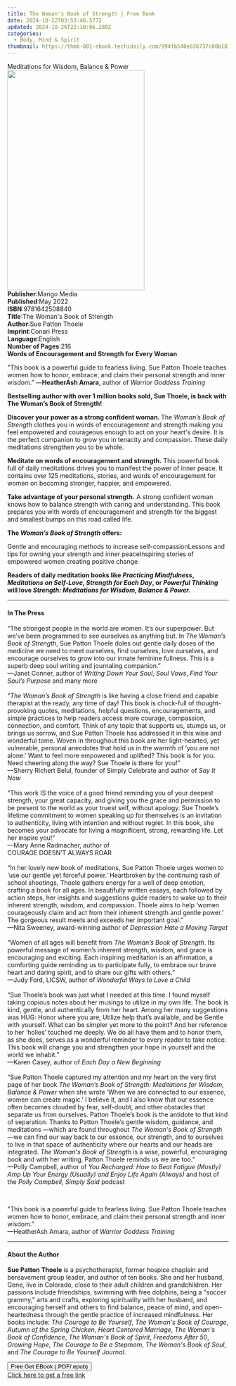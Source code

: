 ```yaml
---
title: The Woman's Book of Strength | Free Book
date: 2024-10-22T03:53:48.577Z
updated: 2024-10-26T22:10:06.280Z
categories:
  - Body, Mind & Spirit
thumbnail: https://thmb-001-ebook.techidaily.com/994fb540e836737c00b181d1ff64d2a9e6daaafe528b6cd165236fb434e732c9.jpg
---
```

<main id="book-container">
  <div class="flex flex-col">
    <div class="book-brief flex-1 py-6 px-4 sm:p-6 md:py-10 md:px-8">
      <!-- brief-->
      <div class="book-brief-main">Meditations for Wisdom, Balance & Power</div>
    </div>
    <div
      class="book-meta-info flex-1 grid gap-4 col-start-1 col-end-3 row-start-1 sm:mb-6 sm:grid-cols-4 lg:gap-6 lg:col-start-2 lg:row-end-6 lg:row-span-6 lg:mb-0"
    >
      <div
        class="book-meta-info-left place-content-center mt-4 p-4 text-sm leading-6 col-start-2 col-span-2 dark:text-slate-400"
      >
        <img
          class="w-full h-500 object-cover rounded-lg sm:h-255 sm:col-span-2 lg:col-span-full"
          src="https://img-001-ebook.techidaily.com/657f450fff66ee7fac040da6a1a9defdb8d7f17575bc077d73198b848674a712.jpg"
          alt=""
          width="312"
          height="500"
        />
      </div>
      <div
        class="book-meta-info-right mt-2 col-start-1 row-start-2 col-span-3 self-center"
      >
        <!-- meta data  -->
        <div class="flex flex-col px-4 md:px-8">
          <div class="flex-1">
            <strong>Publisher</strong>:<span class="px-2">Mango Media</span>
          </div>
          <div class="flex-1">
            <strong>Published</strong>:<span class="px-2">May 2022</span>
          </div>
          <div class="flex-1">
            <strong>ISBN</strong>:<span class="px-2">9781642508840</span>
          </div>
          <div class="flex-1">
            <strong>Title</strong>:<span class="px-2"
              >The Woman&#39;s Book of Strength</span
            >
          </div>
          <div class="flex-1">
            <strong>Author</strong>:<span class="px-2">Sue Patton Thoele</span>
          </div>
          <div class="flex-1">
            <strong>Imprint</strong>:<span class="px-2">Conari Press</span>
          </div>
          <div class="flex-1">
            <strong>Language</strong>:<span class="px-2">English</span>
          </div>
          <div class="flex-1">
            <strong>Number of Pages</strong>:<span class="px-2">216</span>
          </div>
        </div>
      </div>
    </div>
    <div class="book-description flex-1 py-6 px-4 sm:p-6 md:py-10 md:px-8">
      <div class="book-description-main">
        <div accordion-content="" id="description">
          <b>Words of Encouragement and Strength for Every Woman</b>
          <p>
            "This book is a powerful guide to fearless living. Sue Patton Thoele
            teaches women how to honor, embrace, and claim their personal
            strength and inner wisdom.” —<b>HeatherAsh Amara</b>, author of
            <i>Warrior Goddess Training</i>
          </p>
          <p>
            <b
              >Bestselling author with over 1 million books sold, Sue Thoele, is
              back with The Woman’s Book of Strength!</b
            >
          </p>
          <p>
            <b>Discover your power as a strong confident woman. </b>The
            <i>Woman’s Book of Strength </i>clothes you in words of
            encouragement and strength making you feel empowered and courageous
            enough to act on your heart's desire. It is the perfect companion to
            grow you in tenacity and compassion. These daily meditations
            strengthen you to be whole.
          </p>
          <p>
            <b>Meditate on words of encouragement and strength.</b> This
            powerful book full of daily meditations drives you to manifest the
            power of inner peace. It contains over 125 meditations, stories, and
            words of encouragement for women on becoming stronger, happier, and
            empowered.
          </p>
          <p>
            <b>Take advantage of your personal strength.</b> A strong confident
            woman knows how to balance strength with caring and understanding.
            This book prepares you with words of encouragement and strength for
            the biggest and smallest bumps on this road called life.
          </p>
          <p>
            <b>The <i>Woman’s Book of Strength</i> offers:</b>
          </p>
          Gentle and encouraging methods to increase self-compassionLessons and
          tips for owning your strength and inner peaceInspiring stories of
          empowered women creating positive change
          <p></p>
          <p>
            <b
              >Readers of daily meditation books like
              <i>Practicing Mindfulness</i>, <i>Meditations on Self-Love</i>,
              <i>Strength for Each Day</i>, or <i>Powerful Thinking</i> will
              love
              <i>Strength: Meditations for Wisdom, Balance &amp; Power</i>.</b
            >
          </p>
        </div>
        <div class="accordion-fader"></div>
      </div>
    </div>
    <div class="book-excerpts flex-1 py-6 px-4 sm:p-6 md:py-10 md:px-8">
      <!-- excerpts-->
      <div class="book-excerpts-main">
        <hr />
        <h4 class="placeholder placeholder-heading">
          <span>In The Press</span>
        </h4>
        <p>
          “The strongest people in the world are women. It’s our superpower. But
          we’ve been programmed to see ourselves as anything but. In
          <i>The Woman’s Book of Strength</i>, Sue Patton Thoele doles out
          gentle daily doses of the medicine we need to meet ourselves, find
          ourselves, love ourselves, and encourage ourselves to grow into our
          innate feminine fullness. This is a superb deep soul writing and
          journaling companion.”<br />
          —Janet Conner, author of <i>Writing Down Your Soul</i>,
          <i>Soul Vows</i>, <i>Find Your Soul’s Purpose</i> and many more
          <br /><br />
          “<i>The Woman’s Book of Strength</i> is like having a close friend and
          capable therapist at the ready, any time of day! This book is
          chock-full of thought-provoking quotes, meditations, helpful
          questions, encouragements, and simple practices to help readers access
          more courage, compassion, connection, and comfort. Think of any topic
          that supports us, stumps us, or brings us sorrow, and Sue Patton
          Thoele has addressed it in this wise and wonderful tome. Woven in
          throughout this book are her light-hearted, yet vulnerable, personal
          anecdotes that hold us in the warmth of ‘you are not alone.’ Want to
          feel more empowered and uplifted? This book is for you. Need cheering
          along the way? Sue Thoele is there for you!”<br />
          —Sherry Richert Belul, founder of Simply Celebrate and author of
          <i>Say It Now</i><br /><br />
          “This work IS the voice of a good friend reminding you of your deepest
          strength, your great capacity, and giving you the grace and permission
          to be present to the world as your truest self, without apology. Sue
          Thoele’s lifetime commitment to women speaking up for themselves is an
          invitation to authenticity, living with intention and without regret.
          In this book, she becomes your advocate for living a magnificent,
          strong, rewarding life. Let her inspire you!”<br />
          —Mary Anne Radmacher, author of<br />
          COURAGE DOESN’T ALWAYS ROAR <br /><br />
          “In her lovely new book of meditations, Sue Patton Thoele urges women
          to ‘use our gentle yet forceful power.’ Heartbroken by the continuing
          rash of school shootings, Thoele gathers energy for a well of deep
          emotion, crafting a book for all ages. In beautifully written essays,
          each followed by action steps, her insights and suggestions guide
          readers to wake up to their inherent strength, wisdom, and compassion.
          Thoele aims to help ‘women courageously claim and act from their
          inherent strength and gentle power.’ The gorgeous result meets and
          exceeds her important goal.”<br />
          —Nita Sweeney, award-winning author of
          <i>Depression Hate a Moving Target</i><br /><br />
          “Women of all ages will benefit from
          <i>The Woman’s Book of Strength</i>. Its powerful message of women’s
          inherent strength, wisdom, and grace is encouraging and exciting. Each
          inspiring meditation is an affirmation, a comforting guide reminding
          us to participate fully, to embrace our brave heart and daring spirit,
          and to share our gifts with others.”<br />
          —Judy Ford, LICSW, author of <i>Wonderful Ways to Love a Child</i
          ><br /><br />
          “Sue Thoele’s book was just what I needed at this time. I found myself
          taking copious notes about her musings to utilize in my own life. The
          book is kind, gentle, and authentically from her heart. Among her many
          suggestions was HUG: Honor where you are, Utilize help that’s
          available, and be Gentle with yourself. What can be simpler yet more
          to the point? And her reference to her ‘holies’ touched me deeply. We
          do all have them and to honor them, as she does, serves as a wonderful
          reminder to every reader to take notice. This book will change you and
          strengthen your hope in yourself and the world we inhabit.”<br />
          —Karen Casey, author of <i>Each Day a New Beginning</i><br /><br />
          “Sue Patton Thoele captured my attention and my heart on the very
          first page of her book
          <i
            >The Woman’s Book of Strength: Meditations for Wisdom, Balance &amp;
            Power</i
          >
          when she wrote ‘When we are connected to our essence, women can create
          magic.’ I believe it, and I also know that our essence often becomes
          clouded by fear, self-doubt, and other obstacles that separate us from
          ourselves. Patton Thoele’s book is the antidote to that kind of
          separation. Thanks to Patton Thoele’s gentle wisdom, guidance, and
          meditations —which are found throughout
          <i>The Woman's Book of Strength</i> —we can find our way back to our
          essence, our strength, and to ourselves to live in that space of
          authenticity where our hearts and our heads are integrated.
          <i>The Woman's Book of Strength</i> is a wise, powerful, encouraging
          book and with her writing, Patton Thoele reminds us we are too.”<br />
          —Polly Campbell, author of
          <i
            >You Recharged: How to Beat Fatigue (Mostly) Amp Up Your Energy
            (Usually) and Enjoy Life Again (Always)</i
          >
          and host of the <i>Polly Campbell, Simply Said</i> podcast
        </p>
        <p><br /></p>
        <p>
          "This book is a powerful guide to fearless living. Sue Patton Thoele
          teaches women how to honor, embrace, and claim their personal strength
          and inner wisdom.”<br />
          —HeatherAsh Amara, author of <i>Warrior Goddess Training</i>
        </p>
        <p></p>
      </div>
    </div>
    <div class="book-about-author flex-1 py-6 px-4 sm:p-6 md:py-10 md:px-8">
      <!-- about author-->
      <div class="book-main-author-main">
        <hr />
        <h4 class="placeholder placeholder-heading">
          <span>About the Author</span>
        </h4>
        <p></p>
        <p>
          <b>Sue Patton Thoele</b> is a psychotherapist, former hospice chaplain
          and bereavement group leader, and author of ten books. She and her
          husband, Gene, live in Colorado, close to their adult children and
          grandchildren. Her passions include friendships, swimming with free
          dolphins, being a "soccer grammy," arts and crafts, exploring
          spirituality with her husband, and encouraging herself and others to
          find balance, peace of mind, and open-heartedness through the gentle
          practice of increased mindfulness. Her books include:
          <i>The Courage to Be Yourself</i>, <i>The Woman's Book of Courage</i>,
          <i>Autumn of the Spring Chicken</i>, <i>Heart Centered Marriage</i>,
          <i>The Woman's Book of Confidence</i>,
          <i>The Woman's Book of Spirit</i>, <i>Freedoms After 50</i>,
          <i>Growing Hope</i>, <i>The Courage to Be a Stepmom</i>,
          <i>The Woman's Book of Soul</i>, and
          <i>The Courage to Be Yourself Journal</i>.<b></b><br />
        </p>
        <p></p>
      </div>
    </div>
    <div class="book-free-get flex-1 py-6 px-4 sm:p-6 md:py-10 md:px-8">
      <button
        id="btn-free-get"
        class="bg-blue-500 hover:bg-blue-700 text-white font-bold py-2 px-4 rounded"
      >
        Free Get EBook (.PDF/.epub)
      </button>
      <div id="countdown-display" class="px-2 text-lg mt-2"></div>
      <a
        id="free-link"
        class="hidden bg-blue-500 hover:bg-blue-700 text-white font-bold py-2 px-4 rounded"
        href="https://www.ebooks.com/en-us/book/210710328/the-woman-s-book-of-strength/sue-patton-thoele/"
        target="_blank"
        >Click here to get a free link</a
      >
    </div>
    <script>
      let countdownTime = 0;
      let countdownInterval = null;
      document
        .getElementById('btn-free-get')
        .addEventListener('click', startCountdown);
      function startCountdown() {
        countdownTime = new Date().getTime() + 60000 * 3;
        countdownInterval = setInterval(updateCountdown, 1000);
        document.getElementById('btn-free-get').disabled = true;
        document
          .getElementById('btn-free-get')
          .classList.add('bg-gray-500', 'cursor-not-allowed');
      }
      function updateCountdown() {
        let currentTime = new Date().getTime();
        let timeLeft = countdownTime - currentTime;
        let secondsLeft = Math.floor(timeLeft / 1000);
        document.getElementById('countdown-display').innerHTML =
          `Remaining time: ${secondsLeft} seconds.`;
        if (secondsLeft <= 0) {
          clearInterval(countdownInterval);
          document.getElementById('btn-free-get').classList.add('hidden');
          document.getElementById('free-link').classList.remove('hidden');
          document.getElementById('countdown-display').innerHTML = '';
        }
      }
    </script>
  </div>
</main>

<ins class="adsbygoogle"
      style="display:block"
      data-ad-client="ca-pub-7571918770474297"
      data-ad-slot="8358498916"
      data-ad-format="auto"
      data-full-width-responsive="true"></ins>
    